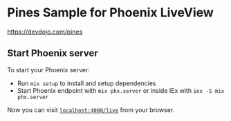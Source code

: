 # Pines Sample for Phoenix LiveView

https://devdojo.com/pines

## Start Phoenix server

To start your Phoenix server:

  * Run `mix setup` to install and setup dependencies
  * Start Phoenix endpoint with `mix phx.server` or inside IEx with `iex -S mix phx.server`

Now you can visit [`localhost:4000/live`](http://localhost:4000/live) from your browser.
